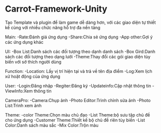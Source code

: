 # Carrot-Framework-Unity
Tạo Template và plugin để làm game dễ dàng hơn, với các giao diện tự thiết kế cùng với nhiều chức năng hỗ trợ đa nền tảng

Main:
-Rate:Đánh giá ứng dụng
-Share:Chia sẻ ứng dụng
-App other:Gợi ý các ứng dụng khác

UI:
-Box List:Danh sách các đối tượng theo dạnh danh sách
-Box Gird:Danh sách các đối tượng theo dạng lưới
-Theme:Thay đổi các gói giao diện tùy biến với sở thích người dùng

Function:
-Location: Lấy vị trí hiện tại và trả về tên địa điểm
-Log:Xem lịch xử hoặt động của ứng dụng

User:
-Login:Đăng nhập
-Regiter:Đăng ký
-Updateinfo:Cập nhật thông tin
-ViewInfo:Xem thông tin

CameraPro:
-Camera:Chụp ảnh
-Photo Editor:Trình chỉnh sửa ảnh
-Photo List:Trình xem ảnh

Theme:
-color Theme:Chọn màu chủ đạo
-List Theme:bộ sưu tập chủ đề cho ứng dụng
-Customer Theme:Thiết kế bộ chủ đề riên tùy biến
-List Color:Danh sách màu sắc
-Mix Color:Trộn màu
